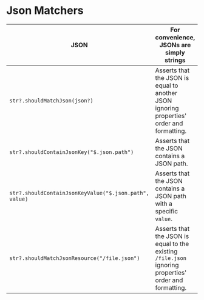 Json Matchers
=============



| JSON | For convenience, JSONs are simply strings |
| -------- | ---- |
| `str?.shouldMatchJson(json?)` | Asserts that the JSON is equal to another JSON ignoring properties' order and formatting. |
| `str?.shouldContainJsonKey("$.json.path")` | Asserts that the JSON contains a JSON path. |
| `str?.shouldContainJsonKeyValue("$.json.path", value)` | Asserts that the JSON contains a JSON path with a specific `value`. |
| `str?.shouldMatchJsonResource("/file.json")` | Asserts that the JSON is equal to the existing `/file.json` ignoring properties' order and formatting. |
